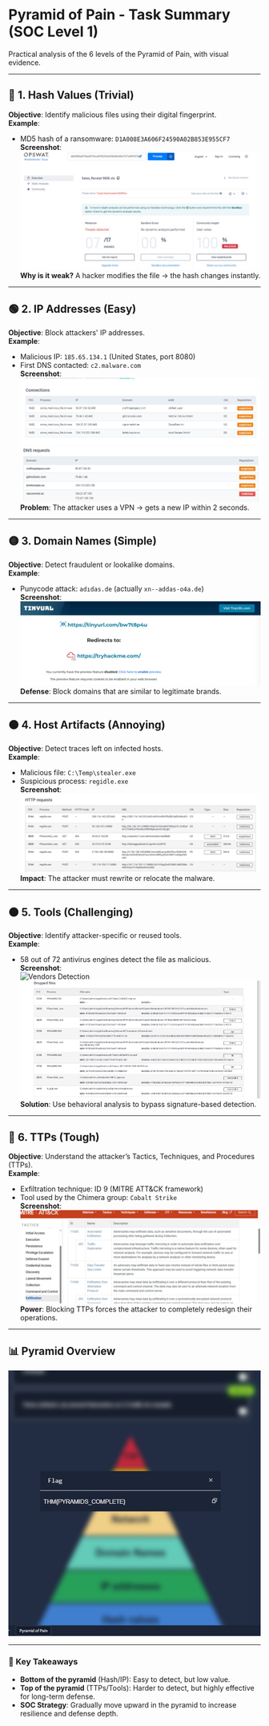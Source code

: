 # Pyramid of Pain - Task Summary (SOC Level 1)

Practical analysis of the 6 levels of the Pyramid of Pain, with visual evidence.

---

## 🔵 1. Hash Values (Trivial)
**Objective**: Identify malicious files using their digital fingerprint.  
**Example**:  
- MD5 hash of a ransomware: `D1A008E3A606F24590A02B853E955CF7`  
**Screenshot**:  
![Hash Values](filename1.jpeg)  
**Why is it weak?** A hacker modifies the file → the hash changes instantly.
---

## 🟢 2. IP Addresses (Easy)
**Objective**: Block attackers' IP addresses.  
**Example**:  
- Malicious IP: `185.65.134.1` (United States, port 8080)  
- First DNS contacted: `c2.malware.com`  
**Screenshot**:  
![IP Address](firstadresse.jpeg)
![dns](firstdns.jpeg)  
**Problem**: The attacker uses a VPN → gets a new IP within 2 seconds.

---

## 🟡 3. Domain Names (Simple)
**Objective**: Detect fraudulent or lookalike domains.  
**Example**:  
- Punycode attack: `adıdas.de` (actually `xn--addas-o4a.de`)  
**Screenshot**:  
![Domain Names](redirection.jpeg)  
**Defense**: Block domains that are similar to legitimate brands.

---

## 🟠 4. Host Artifacts (Annoying)
**Objective**: Detect traces left on infected hosts.  
**Example**:  
- Malicious file: `C:\Temp\stealer.exe`  
- Suspicious process: `regidle.exe`  
**Screenshot**:  
![Host Artifacts](us.jpeg)
**Impact**: The attacker must rewrite or relocate the malware.

---

## 🟠 5. Tools (Challenging)
**Objective**: Identify attacker-specific or reused tools.  
**Example**:  
- 58 out of 72 antivirus engines detect the file as malicious.  
**Screenshot**:  
![Vendors Detection](vendors.jpeg)
![Vendors Detection](filedropped.jpeg)
**Solution**: Use behavioral analysis to bypass signature-based detection.

---

## 🔴 6. TTPs (Tough)
**Objective**: Understand the attacker’s Tactics, Techniques, and Procedures (TTPs).  
**Example**:  
- Exfiltration technique: ID 9 (MITRE ATT&CK framework)  
- Tool used by the Chimera group: `Cobalt Strike`  
**Screenshot**:  
![TTPs](exfiltration.jpeg)  
**Power**: Blocking TTPs forces the attacker to completely redesign their operations.

---

## 📊 Pyramid Overview
![Pyramid Overview](pyramid.jpeg)

---

### 📌 Key Takeaways
- **Bottom of the pyramid** (Hash/IP): Easy to detect, but low value.  
- **Top of the pyramid** (TTPs/Tools): Harder to detect, but highly effective for long-term defense.  
- **SOC Strategy**: Gradually move upward in the pyramid to increase resilience and defense depth.
